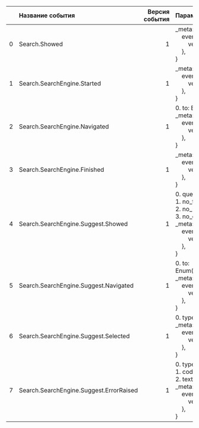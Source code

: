 |    | Название события                        |   Версия события | Параметры&nbsp;&nbsp;&nbsp;&nbsp;&nbsp;&nbsp;&nbsp;&nbsp;&nbsp;&nbsp;&nbsp;&nbsp;&nbsp;&nbsp;&nbsp;&nbsp;&nbsp;&nbsp;&nbsp;&nbsp;&nbsp;                                                                                                                   | Описание&nbsp;&nbsp;&nbsp;&nbsp;&nbsp;&nbsp;&nbsp;&nbsp;&nbsp;&nbsp;&nbsp;&nbsp;&nbsp;&nbsp;&nbsp;&nbsp;&nbsp;&nbsp;&nbsp;&nbsp;&nbsp;&nbsp;&nbsp;&nbsp;&nbsp;&nbsp;&nbsp;&nbsp;&nbsp;&nbsp;&nbsp;&nbsp;&nbsp;&nbsp;&nbsp;&nbsp;&nbsp;                                                                      | Комментарий&nbsp;&nbsp;&nbsp;&nbsp;&nbsp;&nbsp;&nbsp;&nbsp;&nbsp;&nbsp;&nbsp;&nbsp;&nbsp;&nbsp;&nbsp;&nbsp;&nbsp;&nbsp;&nbsp;&nbsp;&nbsp;&nbsp;&nbsp;&nbsp;&nbsp;&nbsp;&nbsp;&nbsp;&nbsp;&nbsp;&nbsp;&nbsp;&nbsp;&nbsp;   | Android                                 | iOS                                     | tvOS              | WebSmartTV                              |
|---:|:----------------------------------------|-----------------:|:----------------------------------------------------------------------------------------------------------------------------------------------------------------------------------------------------------------------------------------------------------|:------------------------------------------------------------------------------------------------------------------------------------------------------------------------------------------------------------------------------------------------------------------------------------------------------------|:--------------------------------------------------------------------------------------------------------------------------------------------------------------------------------------------------------------------------|:----------------------------------------|:----------------------------------------|:------------------|:----------------------------------------|
|  0 | Search.Showed                           |                1 | _meta: {<br>&nbsp;&nbsp;&nbsp;&nbsp;event: {<br>&nbsp;&nbsp;&nbsp;&nbsp;&nbsp;&nbsp;&nbsp;&nbsp;version: 1<br>&nbsp;&nbsp;&nbsp;&nbsp;},<br>}                                                                                                             | Показ&nbsp;экрана&nbsp;поиска<br><br>                                                                                                                                                                                                                                                                       |                                                                                                                                                                                                                           | Не поддерживается                       | В разработке‍ https://st.yandex-team.ru | Не поддерживается | В разработке‍ https://st.yandex-team.ru |
|  1 | Search.SearchEngine.Started             |                1 | _meta: {<br>&nbsp;&nbsp;&nbsp;&nbsp;event: {<br>&nbsp;&nbsp;&nbsp;&nbsp;&nbsp;&nbsp;&nbsp;&nbsp;version: 1<br>&nbsp;&nbsp;&nbsp;&nbsp;},<br>}                                                                                                             | Переход&nbsp;к&nbsp;строке&nbsp;поиска<br><br>                                                                                                                                                                                                                                                              |                                                                                                                                                                                                                           | В разработке‍ https://st.yandex-team.ru | В разработке‍ https://st.yandex-team.ru | Не поддерживается | В разработке‍ https://st.yandex-team.ru |
|  2 | Search.SearchEngine.Navigated           |                1 | 0. to: Enum(global_search_result,&nbsp;search_list,&nbsp;best_movies_filter)<br>_meta: {<br>&nbsp;&nbsp;&nbsp;&nbsp;event: {<br>&nbsp;&nbsp;&nbsp;&nbsp;&nbsp;&nbsp;&nbsp;&nbsp;version: 1<br>&nbsp;&nbsp;&nbsp;&nbsp;},<br>}                             | Переход&nbsp;к&nbsp;другому&nbsp;экрану<br><br>0. to - тип&nbsp;экрана<br>                                                                                                                                                                                                                                  |                                                                                                                                                                                                                           | Не поддерживается                       | В разработке‍ https://st.yandex-team.ru | Не поддерживается | В разработке‍ https://st.yandex-team.ru |
|  3 | Search.SearchEngine.Finished            |                1 | _meta: {<br>&nbsp;&nbsp;&nbsp;&nbsp;event: {<br>&nbsp;&nbsp;&nbsp;&nbsp;&nbsp;&nbsp;&nbsp;&nbsp;version: 1<br>&nbsp;&nbsp;&nbsp;&nbsp;},<br>}                                                                                                             | Выход&nbsp;из&nbsp;строки&nbsp;поиска<br><br>                                                                                                                                                                                                                                                               |                                                                                                                                                                                                                           | Не поддерживается                       | В разработке‍ https://st.yandex-team.ru | Не поддерживается | В разработке‍ https://st.yandex-team.ru |
|  4 | Search.SearchEngine.Suggest.Showed      |                1 | 0. query: String<br>1. no_titles: Bool<br>2. no_persons: Bool<br>3. no_cinemas: Bool<br>_meta: {<br>&nbsp;&nbsp;&nbsp;&nbsp;event: {<br>&nbsp;&nbsp;&nbsp;&nbsp;&nbsp;&nbsp;&nbsp;&nbsp;version: 1<br>&nbsp;&nbsp;&nbsp;&nbsp;},<br>}                     | Показ&nbsp;саджестов&nbsp;для&nbsp;текущего&nbsp;запроса<br><br>0. query - Запрос&nbsp;в&nbsp;поиске<br>1. no_titles - Не&nbsp;найден&nbsp;ни&nbsp;один&nbsp;тайтл<br>2. no_persons - Не&nbsp;найдена&nbsp;ни&nbsp;одна&nbsp;персона<br>3. no_cinemas - Не&nbsp;найден&nbsp;ни&nbsp;один&nbsp;кинотеатр<br> | 'Требования&nbsp;по&nbsp;логированию:&nbsp;показывается&nbsp;после&nbsp;прихода&nbsp;ответа&nbsp;от&nbsp;бэкенда.<br>Если&nbsp;возникла&nbsp;ошибка,&nbsp;то&nbsp;событие&nbsp;не&nbsp;логируется'                        | В разработке‍ https://st.yandex-team.ru | В разработке‍ https://st.yandex-team.ru | Не поддерживается | В разработке‍ https://st.yandex-team.ru |
|  5 | Search.SearchEngine.Suggest.Navigated   |                1 | 0. to: Enum(person_card,&nbsp;title_card,&nbsp;cinema_card,&nbsp;global_search_result,&nbsp;search_list)<br>_meta: {<br>&nbsp;&nbsp;&nbsp;&nbsp;event: {<br>&nbsp;&nbsp;&nbsp;&nbsp;&nbsp;&nbsp;&nbsp;&nbsp;version: 1<br>&nbsp;&nbsp;&nbsp;&nbsp;},<br>} | Переход&nbsp;к&nbsp;другому&nbsp;экрану<br><br>0. to - тип&nbsp;экрана<br>                                                                                                                                                                                                                                  |                                                                                                                                                                                                                           | В разработке‍ https://st.yandex-team.ru | В разработке‍ https://st.yandex-team.ru | Не поддерживается | В разработке‍ https://st.yandex-team.ru |
|  6 | Search.SearchEngine.Suggest.Selected    |                1 | 0. type: Enum(all_results,&nbsp;ott_results)<br>_meta: {<br>&nbsp;&nbsp;&nbsp;&nbsp;event: {<br>&nbsp;&nbsp;&nbsp;&nbsp;&nbsp;&nbsp;&nbsp;&nbsp;version: 1<br>&nbsp;&nbsp;&nbsp;&nbsp;},<br>}                                                             | Выбор&nbsp;варианта&nbsp;отображения&nbsp;саджеста<br><br>0. type - Типы&nbsp;отображения<br>                                                                                                                                                                                                               |                                                                                                                                                                                                                           | В разработке‍ https://st.yandex-team.ru | В разработке‍ https://st.yandex-team.ru | Не поддерживается | В разработке‍ https://st.yandex-team.ru |
|  7 | Search.SearchEngine.Suggest.ErrorRaised |                1 | 0. type: Enum(backend_error,&nbsp;parser_error,&nbsp;network_error)<br>1. code: Int<br>2. text: String<br>_meta: {<br>&nbsp;&nbsp;&nbsp;&nbsp;event: {<br>&nbsp;&nbsp;&nbsp;&nbsp;&nbsp;&nbsp;&nbsp;&nbsp;version: 1<br>&nbsp;&nbsp;&nbsp;&nbsp;},<br>}   | Возникла&nbsp;ошибка&nbsp;при&nbsp;показе&nbsp;саджеста<br><br>0. type - Тип&nbsp;ошибки<br>1. code - Код&nbsp;ошибки<br>2. text - Описание&nbsp;ошибки<br>                                                                                                                                                 |                                                                                                                                                                                                                           | В разработке‍ https://st.yandex-team.ru | В разработке‍ https://st.yandex-team.ru | Не поддерживается | В разработке‍ https://st.yandex-team.ru |